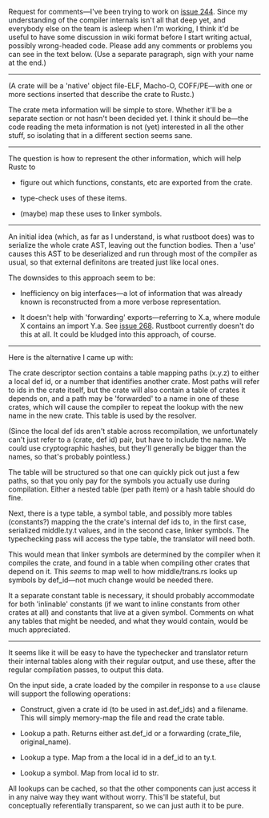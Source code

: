 Request for comments—I've been trying to work on
[issue 244](https://github.com/mozilla/rust/issues/labels/a.marijn#issue/244).
Since my understanding of the compiler internals isn't all that deep
yet, and everybody else on the team is asleep when I'm working, I
think it'd be useful to have some discussion in wiki format before I
start writing actual, possibly wrong-headed code. Please add any
comments or problems you can see in the text below. (Use a separate
paragraph, sign with your name at the end.)

***

(A crate will be a 'native' object file-ELF, Macho-O, COFF/PE—with one
or more sections inserted that describe the crate to Rustc.)

The crate meta information will be simple to store. Whether it'll be a
separate section or not hasn't been decided yet. I think it should
be—the code reading the meta information is not (yet) interested in
all the other stuff, so isolating that in a different section seems
sane.

***

The question is how to represent the other information, which will
help Rustc to

 * figure out which functions, constants, etc are exported from the
   crate.

 * type-check uses of these items.

 * (maybe) map these uses to linker symbols.

***

An initial idea (which, as far as I understand, is what rustboot does)
was to serialize the whole crate AST, leaving out the function bodies.
Then a 'use' causes this AST to be deserialized and run through most
of the compiler as usual, so that external definitons are treated just
like local ones.

The downsides to this approach seem to be:

* Inefficiency on big interfaces—a lot of information that was
  already known is reconstructed from a more verbose representation.

* It doesn't help with 'forwarding' exports—referring to X.a, where
  module X contains an import Y.a. See [issue 268](https://github.com/mozilla/rust/issues/closed#issue/268). Rustboot
  currently doesn't do this at all. It could be kludged into this
  approach, of course.

***

Here is the alternative I came up with:

The crate descriptor section contains a table mapping paths (x.y.z) to
either a local def id, or a number that identifies another crate. Most
paths will refer to ids in the crate itself, but the crate will also
contain a table of crates it depends on, and a path may be 'forwarded'
to a name in one of these crates, which will cause the compiler to
repeat the lookup with the new name in the new crate. This table is
used by the resolver.

(Since the local def ids aren't stable across recompilation, we
unfortunately can't just refer to a (crate, def id) pair, but have to
include the name. We could use cryptographic hashes, but they'll
generally be bigger than the names, so that's probably pointless.)

The table will be structured so that one can quickly pick out just a
few paths, so that you only pay for the symbols you actually use
during compilation. Either a nested table (per path item) or a hash
table should do fine.

Next, there is a type table, a symbol table, and possibly more tables
(constants?) mapping the the crate's internal def ids to, in the first
case, serialized middle.ty.t values, and in the second case, linker
symbols. The typechecking pass will access the type table, the
translator will need both.

This would mean that linker symbols are determined by the compiler when it compiles the crate, and found in a table when compiling other crates that depend on it. This *seems* to map well to how middle/trans.rs looks up symbols by def_id—not much change would be needed there.

It a separate constant table is necessary, it should probably accommodate for both 'inlinable' constants (if we want to inline constants from other crates at all) and constants that live at a given symbol. Comments on what any tables that might be needed, and what they would contain, would be much appreciated.

***

It seems like it will be easy to have the typechecker and translator
return their internal tables along with their regular output, and use
these, after the regular compilation passes, to output this data.

On the input side, a crate loaded by the compiler in response to a
`use` clause will support the following operations:

 * Construct, given a crate id (to be used in ast.def_ids) and a
   filename. This will simply memory-map the file and read the crate
   table.
 
 * Lookup a path. Returns either ast.def_id or a forwarding (crate_file,
   original_name).

 * Lookup a type. Map from a the local id in a def_id to an ty.t.

 * Lookup a symbol. Map from local id to str.

All lookups can be cached, so that the other components can just
access it in any naive way they want without worry. This'll be
stateful, but conceptually referentially transparent, so we can just
auth it to be pure.
